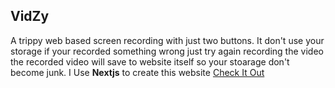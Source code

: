 ## VidZy

A trippy web based screen recording with just two buttons. It don't use your storage if your recorded something wrong just try again recording the video the recorded video will save to website itself so your stoarage don't become junk. I Use **Nextjs** to create this website [Check It Out](https://vidzy-eta.vercel.app/)
